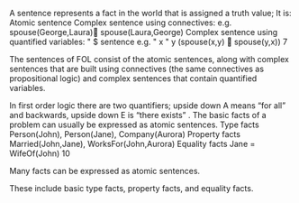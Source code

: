 ﻿A sentence represents a fact in the world that is assigned a truth value; It is:
Atomic sentence
Complex sentence using connectives: 
e.g. spouse(George,Laura) spouse(Laura,George)
Complex sentence using quantified variables: " $ sentence 
e.g. " x " y (spouse(x,y)  spouse(y,x))
7


The sentences of FOL consist of the atomic sentences, along with complex sentences that are built using connectives (the same connectives as propositional logic) and complex sentences that contain quantified variables.

In first order logic there are two quantifiers; upside down A means “for all” and backwards, upside down E is “there exists” .
The basic facts of a problem can usually be expressed as atomic sentences.
Type facts
Person(John), Person(Jane), Company(Aurora)
Property facts
Married(John,Jane), WorksFor(John,Aurora)
Equality facts
Jane = WifeOf(John)
10

Many facts can be expressed as atomic sentences.

These include basic type facts, property facts, and equality facts.